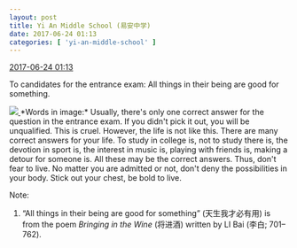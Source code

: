 ```yaml
---
layout: post
title: Yi An Middle School (易安中学)
date: 2017-06-24 01:13
categories: [ 'yi-an-middle-school' ]
---
```


<div class="weibo-info">
  <a href="http://weibo.com/6074218720/F9dzFir0W">2017-06-24 01:13</a>
</div>

To candidates for the entrance exam: All things in their being are good for something.

<!-- more -->

<a href="http://wx1.sinaimg.cn/mw690/006D4NLGgy1fgvmz01ba5j30hs3uwwmr.jpg">
  <img class="weibo-pic-preview" src="http://wx1.sinaimg.cn/orj360/006D4NLGgy1fgvmz01ba5j30hs3uwwmr.jpg" />
</a>  
*Words in image:*  
Usually, there's only one correct answer for the question in the entrance exam.  
If you didn't pick it out, you will be unqualified.  
This is cruel.  
However,  
the life is not like this.  
There are many correct answers for your life.  
To study in college is,  
not to study there is,  
the devotion in sport is,  
the interest in music is, playing with friends is,  
making a detour for someone is.  
All these may be the correct answers.  
Thus,  
don't fear to live.  
No matter you are admitted or not,  
don't deny the possibilities in your body.  
Stick out your chest, be bold to live.

Note:
1. “All things in their being are good for something” (天生我才必有用) is from the poem *Bringing in the Wine* (将进酒) written by LI Bai (李白; 701–762).
